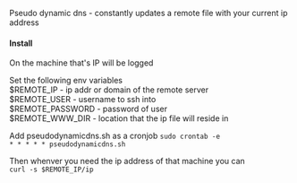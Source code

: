 Pseudo dynamic dns - constantly updates a remote file with your current ip address
   
#### Install    
On the machine that's IP will be logged    

Set the following env variables   
$REMOTE_IP  - ip addr or domain of the remote server     
$REMOTE_USER - username to ssh into     
$REMOTE_PASSWORD - password of user    
$REMOTE_WWW_DIR - location that the ip file will reside in   

Add pseudodynamicdns.sh as a cronjob
` sudo crontab -e `    
` * * * * * pseudodynamicdns.sh `    

Then whenver you need the ip address of that machine you can    
`curl -s $REMOTE_IP/ip`
